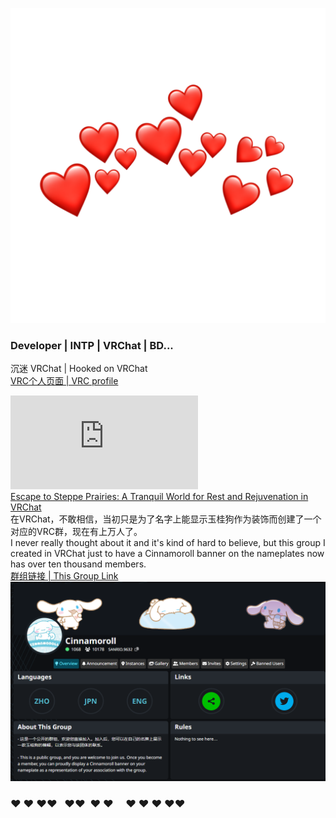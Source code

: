 ![BackgroundHeartsEmoji](https://github.com/CatSeed/CatSeed/blob/main/BackgroundHeartsEmoji.png)  
### Developer | INTP | VRChat | BD... 
沉迷 VRChat | Hooked on VRChat  
[VRC个人页面 | VRC profile](https://vrchat.com/home/user/usr_8669b6ce-1500-4ac1-8ad6-c0f2081ae4b7)  
  
![VRChatGamePlayTime](http://osu.baka9.cn/VRChatGamePlayTime.php)  
[Escape to Steppe Prairies: A Tranquil World for Rest and Rejuvenation in VRChat](https://youtu.be/gjcEfg1aG3Y)  
在VRChat，不敢相信，当初只是为了名字上能显示玉桂狗作为装饰而创建了一个对应的VRC群，现在有上万人了。  
I never really thought about it and it's kind of hard to believe, but this group I created in VRChat just to have a Cinnamoroll banner on the nameplates now has over ten thousand members.  
[群组链接 | This Group Link](https://vrc.group/SANRIO.9632)  
![The Cinnamoroll Group in VRChat](https://github.com/CatSeed/CatSeed/blob/main/Cinnamoroll%20Group%20in%20VRChat.png)  

### ❤&nbsp;❤&nbsp;❤❤&nbsp;&nbsp;&nbsp;❤❤&nbsp;&nbsp;❤&nbsp;❤&nbsp;&nbsp;&nbsp;&nbsp;&nbsp;❤&nbsp;❤&nbsp;❤&nbsp;❤❤  
<!--
**CatSeed/CatSeed** is a ✨ _special_ ✨ repository because its `README.md` (this file) appears on your GitHub profile.

Here are some ideas to get you started:

- 🔭 I’m currently working on ...
- 🌱 I’m currently learning ...
- 👯 I’m looking to collaborate on ...
- 🤔 I’m looking for help with ...
- 💬 Ask me about ...
- 📫 How to reach me: ...
- 😄 Pronouns: ...
- ⚡ Fun fact: ...
-->
